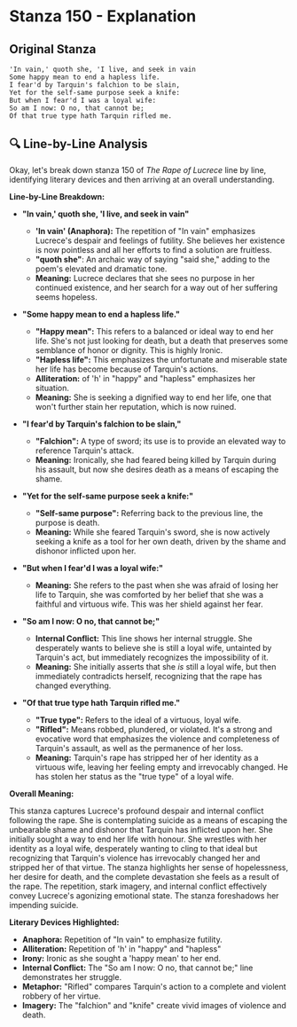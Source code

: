 # Stanza 150 - Explanation

## Original Stanza
```
'In vain,' quoth she, 'I live, and seek in vain
Some happy mean to end a hapless life.
I fear'd by Tarquin's falchion to be slain,
Yet for the self-same purpose seek a knife:
But when I fear'd I was a loyal wife:
So am I now: O no, that cannot be;
Of that true type hath Tarquin rifled me.
```

## 🔍 Line-by-Line Analysis
Okay, let's break down stanza 150 of *The Rape of Lucrece* line by line, identifying literary devices and then arriving at an overall understanding.

**Line-by-Line Breakdown:**

*   **"In vain,' quoth she, 'I live, and seek in vain"**

    *   **'In vain' (Anaphora):** The repetition of "In vain" emphasizes Lucrece's despair and feelings of futility. She believes her existence is now pointless and all her efforts to find a solution are fruitless.
    *   **"quoth she"**: An archaic way of saying "said she," adding to the poem's elevated and dramatic tone.
    *   **Meaning:** Lucrece declares that she sees no purpose in her continued existence, and her search for a way out of her suffering seems hopeless.

*   **"Some happy mean to end a hapless life."**

    *   **"Happy mean":** This refers to a balanced or ideal way to end her life. She's not just looking for death, but a death that preserves some semblance of honor or dignity. This is highly Ironic.
    *   **"Hapless life":** This emphasizes the unfortunate and miserable state her life has become because of Tarquin's actions.
    *   **Alliteration:** of 'h' in "happy" and "hapless" emphasizes her situation.
    *   **Meaning:** She is seeking a dignified way to end her life, one that won't further stain her reputation, which is now ruined.

*   **"I fear'd by Tarquin's falchion to be slain,"**

    *   **"Falchion":** A type of sword; its use is to provide an elevated way to reference Tarquin's attack.
    *   **Meaning:** Ironically, she had feared being killed by Tarquin during his assault, but now she desires death as a means of escaping the shame.

*   **"Yet for the self-same purpose seek a knife:"**

    *   **"Self-same purpose":** Referring back to the previous line, the purpose is death.
    *   **Meaning:** While she feared Tarquin's sword, she is now actively seeking a knife as a tool for her own death, driven by the shame and dishonor inflicted upon her.

*   **"But when I fear'd I was a loyal wife:"**

    *   **Meaning:** She refers to the past when she was afraid of losing her life to Tarquin, she was comforted by her belief that she was a faithful and virtuous wife. This was her shield against her fear.

*   **"So am I now: O no, that cannot be;"**

    *   **Internal Conflict:** This line shows her internal struggle. She desperately wants to believe she is still a loyal wife, untainted by Tarquin's act, but immediately recognizes the impossibility of it.
    *   **Meaning:** She initially asserts that she *is* still a loyal wife, but then immediately contradicts herself, recognizing that the rape has changed everything.

*   **"Of that true type hath Tarquin rifled me."**

    *   **"True type":** Refers to the ideal of a virtuous, loyal wife.
    *   **"Rifled":** Means robbed, plundered, or violated. It's a strong and evocative word that emphasizes the violence and completeness of Tarquin's assault, as well as the permanence of her loss.
    *   **Meaning:** Tarquin's rape has stripped her of her identity as a virtuous wife, leaving her feeling empty and irrevocably changed. He has stolen her status as the "true type" of a loyal wife.

**Overall Meaning:**

This stanza captures Lucrece's profound despair and internal conflict following the rape. She is contemplating suicide as a means of escaping the unbearable shame and dishonor that Tarquin has inflicted upon her. She initially sought a way to end her life with honour. She wrestles with her identity as a loyal wife, desperately wanting to cling to that ideal but recognizing that Tarquin's violence has irrevocably changed her and stripped her of that virtue. The stanza highlights her sense of hopelessness, her desire for death, and the complete devastation she feels as a result of the rape. The repetition, stark imagery, and internal conflict effectively convey Lucrece's agonizing emotional state. The stanza foreshadows her impending suicide.

**Literary Devices Highlighted:**

*   **Anaphora:** Repetition of "In vain" to emphasize futility.
*   **Alliteration:** Repetition of 'h' in "happy" and "hapless"
*   **Irony:** Ironic as she sought a 'happy mean' to her end.
*   **Internal Conflict:** The "So am I now: O no, that cannot be;" line demonstrates her struggle.
*   **Metaphor:** "Rifled" compares Tarquin's action to a complete and violent robbery of her virtue.
*   **Imagery:** The "falchion" and "knife" create vivid images of violence and death.
